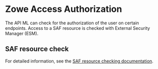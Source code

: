 # Zowe Access Authorization

The API ML can check for the authorization of the user on certain endpoints. 
Access to a SAF resource is checked with External Security Manager (ESM).

## SAF resource check

For detailed information, see the [SAF resource checking documentation](../user-guide/api-mediation/api-gateway-configuration#saf-resource-checking).
